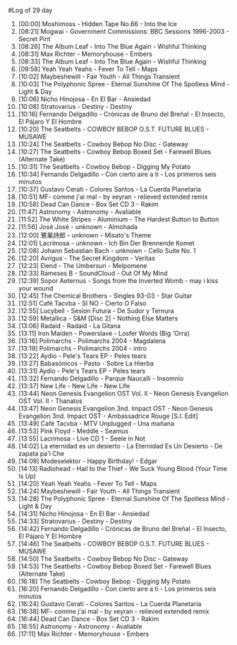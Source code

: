 #Log of 29 day

1. [00:00] Moshimoss - Hidden Tape No.66 - Into the Ice
1. [08:21] Mogwai - Government Commissions: BBC Sessions 1996-2003 - Secret Pint
1. [08:26] The Album Leaf - Into The Blue Again - Wishful Thinking
1. [08:31] Max Richter - Memoryhouse - Embers
1. [08:33] The Album Leaf - Into The Blue Again - Wishful Thinking
1. [09:58] Yeah Yeah Yeahs - Fever To Tell - Maps
1. [10:02] Maybeshewill - Fair Youth - All Things Transient
1. [10:03] The Polyphonic Spree - Eternal Sunshine Of The Spotless Mind - Light & Day
1. [10:06] Nicho Hinojosa - En El Bar - Ansiedad
1. [10:08] Stratovarius - Destiny - Destiny
1. [10:16] Fernando Delgadillo - Crónicas de Bruno del Breñal - El Insecto, El Pájaro Y El Hombre
1. [10:20] The Seatbelts - COWBOY BEBOP O.S.T. FUTURE BLUES - MUSAWE
1. [10:24] The Seatbelts - Cowboy Bebop No Disc - Gateway
1. [10:27] The Seatbelts - Cowboy Bebop Boxed Set - Farewell Blues (Alternate Take)
1. [10:31] The Seatbelts - Cowboy Bebop - Digging My Potato
1. [10:34] Fernando Delgadillo - Con cierto aire a ti - Los primeros seis minutos
1. [10:37] Gustavo Cerati - Colores Santos - La Cuerda Planetaria
1. [10:51] MF- comme j'ai mal - by xeyran - relieved extended remix
1. [10:58] Dead Can Dance - Box Set CD 3 - Rakim
1. [11:47] Astronomy - Astronomy - Avaliable
1. [11:52] The White Stripes - Aluminium - The Hardest Button to Button
1. [11:56] José José - unknown - Almohada
1. [12:00] 鷺巣詩郎 - unknown - Misato's Theme
1. [12:01] Lacrimosa - unknown - Ich Bin Der Brennende Komet
1. [12:08] Johann Sebastian Bach - unknown - Cello Suite No. 1
1. [12:20] Avrigus - The Secret Kingdom - Veritas
1. [12:23] Elend - The Umbersun - Melpomene
1. [12:33] Rameses B - SoundCloud - Out Of My Mind
1. [12:39] Sopor Aeternus - Songs from the Inverted Womb - may i kiss your wound
1. [12:45] The Chemical Brothers - Singles 93-03 - Star Guitar
1. [12:51] Café Tacvba - SI NO - Cierto O Falso
1. [12:55] Lucybell - Sesion Futura - De Sudor y Ternura
1. [12:59] Metallica - S&M [Disc 2] - Nothing Else Matters
1. [13:06] Radaid - Radaid - La Gitana
1. [13:11] Iron Maiden - Powerslave - Losfer Words (Big 'Orra)
1. [13:16] Polimarchs - Polimarchs 2004 - Magdalena
1. [13:19] Polimarchs - Polimarchs 2004 - intro
1. [13:22] Aydio - Pele's Tears EP - Peles tears
1. [13:27] Babasónicos - Pasto - Sobre La Hierba
1. [13:31] Aydio - Pele's Tears EP - Peles tears
1. [13:32] Fernando Delgadillo - Parque Naucalli - Insomnio
1. [13:37] New Life - New Life - New Life
1. [13:44] Neon Genesis Evangelion OST Vol. II - Neon Genesis Evangelion OST Vol. II - Thanatos
1. [13:47] Neon Genesis Evangelion 3nd. Impact OST - Neon Genesis Evangelion 3nd. Impact OST - Ambassadrice Rouge [S.I. Edit]
1. [13:49] Café Tacvba - MTV Unplugged - Una mañana
1. [13:53] Pink Floyd - Meddle - Seamus
1. [13:55] Lacrimosa - Live CD 1 - Seele in Not
1. [14:02] La eternidad es un desierto - La Eternidad Es Un Desierto - De zapata pa'l Che
1. [14:09] Modeselektor - Happy Birthday! - Edgar
1. [14:13] Radiohead - Hail to the Thief - We Suck Young Blood (Your Time Is Up)
1. [14:20] Yeah Yeah Yeahs - Fever To Tell - Maps
1. [14:24] Maybeshewill - Fair Youth - All Things Transient
1. [14:28] The Polyphonic Spree - Eternal Sunshine Of The Spotless Mind - Light & Day
1. [14:31] Nicho Hinojosa - En El Bar - Ansiedad
1. [14:33] Stratovarius - Destiny - Destiny
1. [14:42] Fernando Delgadillo - Crónicas de Bruno del Breñal - El Insecto, El Pájaro Y El Hombre
1. [14:46] The Seatbelts - COWBOY BEBOP O.S.T. FUTURE BLUES - MUSAWE
1. [14:50] The Seatbelts - Cowboy Bebop No Disc - Gateway
1. [14:53] The Seatbelts - Cowboy Bebop Boxed Set - Farewell Blues (Alternate Take)
1. [16:18] The Seatbelts - Cowboy Bebop - Digging My Potato
1. [16:20] Fernando Delgadillo - Con cierto aire a ti - Los primeros seis minutos
1. [16:24] Gustavo Cerati - Colores Santos - La Cuerda Planetaria
1. [16:38] MF- comme j'ai mal - by xeyran - relieved extended remix
1. [16:44] Dead Can Dance - Box Set CD 3 - Rakim
1. [16:55] Astronomy - Astronomy - Avaliable
1. [17:11] Max Richter - Memoryhouse - Embers
